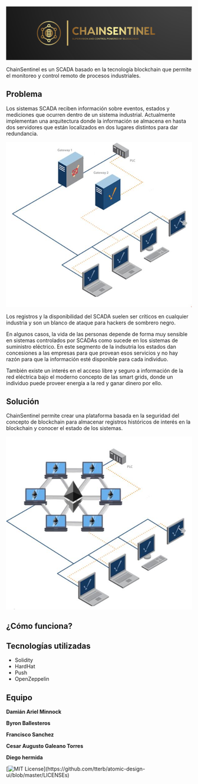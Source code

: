 
![image](https://github.com/daminnock/ChainSentinel/blob/main/images/Logo.png)

ChainSentinel es un SCADA basado en la tecnología blockchain que permite el monitoreo y control remoto de procesos industriales.

## Problema

Los sistemas SCADA reciben información sobre eventos, estados y mediciones que ocurren dentro de un sistema industrial.
Actualmente implementan una arquitectura donde la información se almacena en hasta dos servidores que están localizados en dos lugares distintos para dar redundancia.

![image](https://github.com/daminnock/ChainSentinel/blob/main/images/Redundant_Convencional_SCADA_Architecture.JPG)

Los registros y la disponibilidad del SCADA suelen ser críticos en cualquier industria y son un blanco de ataque para hackers de sombrero negro.

En algunos casos, la vida de las personas depende de forma muy sensible en sistemas controlados por SCADAs como sucede en los sistemas de suministro eléctrico. En este segmento de la indsutria los estados dan concesiones a las empresas para que provean esos servicios y no hay razón para que la información esté disponible para cada individuo.

También existe un interés en el acceso libre y seguro a información de la red eléctrica bajo el moderno concepto de las smart grids, donde un individuo puede proveer energía a la red y ganar dinero por ello.


## Solución

ChainSentinel permite crear una plataforma basada en la seguridad del concepto de blockchain para almacenar registros históricos de interés en la blockchain y conocer el estado de los sistemas.

![image](https://github.com/daminnock/ChainSentinel/blob/main/images/Blockchain_SCADA_Architecture.JPG)


## ¿Cómo funciona?



## Tecnologías utilizadas

  - Solidity
  - HardHat
  - Push
  - OpenZeppelin

## Equipo

**Damián Ariel Minnock**

**Byron Ballesteros**

**Francisco Sanchez**

**Cesar Augusto Galeano Torres**

**Diego hermida**


[![MIT License](https://img.shields.io/apm/l/atomic-design-ui.svg?)](https://github.com/tterb/atomic-design-ui/blob/master/LICENSEs)

